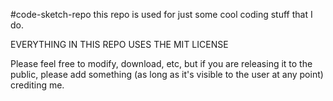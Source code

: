 #code-sketch-repo
this repo is used for just some cool coding stuff that I do.

EVERYTHING IN THIS REPO USES THE MIT LICENSE

Please feel free to modify, download, etc, but if you are releasing it to the public, please add something (as long as it's visible to the user at any point) crediting me.